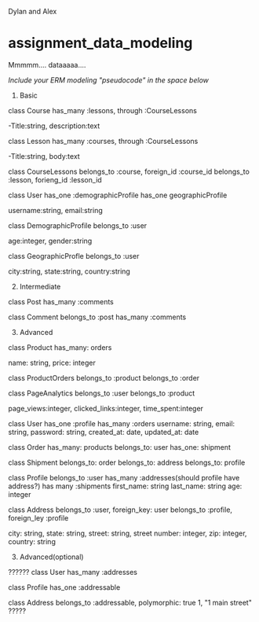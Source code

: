 Dylan and Alex

# assignment_data_modeling
Mmmmm.... dataaaaa....


*Include your ERM modeling "pseudocode" in the space below*


1. Basic

class Course
  has_many :lessons, through :CourseLessons

  -Title:string, description:text

class Lesson
  has_many :courses, through :CourseLessons

  -Title:string, body:text

class CourseLessons
  belongs_to :course, foreign_id :course_id
  belongs_to :lesson, forieng_id :lesson_id


class User
  has_one :demographicProfile
  has_one geographicProfile

  username:string, email:string

class DemographicProfile
  belongs_to :user

  age:integer, gender:string

class GeographicProfle
  belongs_to :user

  city:string, state:string, country:string


2. Intermediate

class Post
  has_many :comments

class Comment
  belongs_to :post
  has_many :comments




3. Advanced

class Product
has_many: orders


name: string, price: integer

class ProductOrders
belongs_to :product
belongs_to :order


class PageAnalytics
belongs_to :user
belongs_to :product

page_views:integer, clicked_links:integer, time_spent:integer




class User
has_one :profile
has_many :orders
username: string, email: string, password: string, created_at: date, updated_at: date


class Order
has_many: products
belongs_to: user
has_one: shipment




class Shipment
belongs_to: order
belongs_to: address
belongs_to: profile



class Profile
belongs_to :user
has_many :addresses(should profile have address?)
has many :shipments
first_name: string
last_name: string
age: integer




class Address
belongs_to :user, foreign_key: user
belongs_to :profile, foreign_ley :profile

city: string, state: string, street: string, street number: integer, zip: integer, country: string


3. Advanced(optional)















??????
class User
has_many :addresses

class Profile
has_one :addressable

class Address
belongs_to :addressable, polymorphic: true
1, "1 main street"
?????
